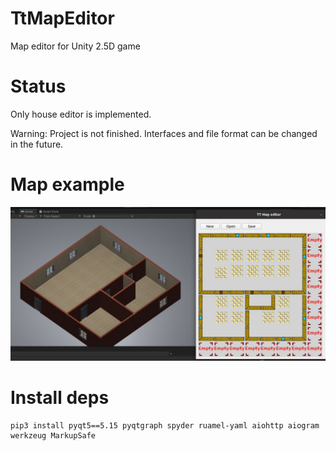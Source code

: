 # TtMapEditor
Map editor for Unity 2.5D game

# Status
Only house editor is implemented.

Warning: Project is not finished. Interfaces and file format can be changed in the future.

# Map example
![Example](doc/houseExample.jpg)

# Install deps

    pip3 install pyqt5==5.15 pyqtgraph spyder ruamel-yaml aiohttp aiogram werkzeug MarkupSafe
    
